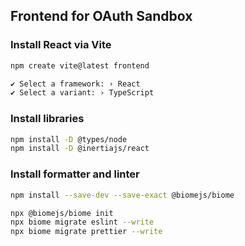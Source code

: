 ## Frontend for OAuth Sandbox

### Install React via Vite

```sh
npm create vite@latest frontend                                                                                                ✔  22:11:38 

✔ Select a framework: › React
✔ Select a variant: › TypeScript
```

### Install libraries

```sh
npm install -D @types/node
npm install -D @inertiajs/react
```

### Install formatter and linter

```sh
npm install --save-dev --save-exact @biomejs/biome

npx @biomejs/biome init
npx biome migrate eslint --write
npx biome migrate prettier --write
```